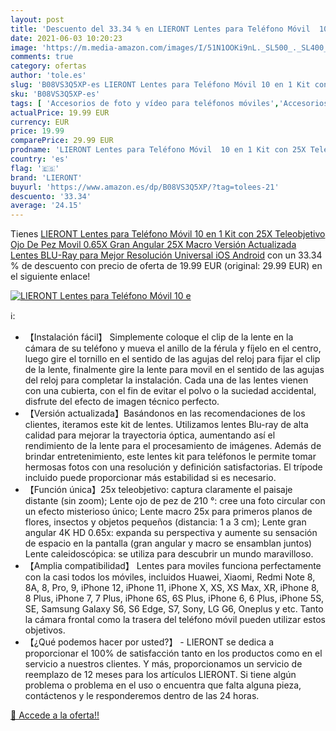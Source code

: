 ```yaml
---
layout: post
title: 'Descuento del 33.34 % en LIERONT Lentes para Teléfono Móvil  10 e'
date: 2021-06-03 10:20:23
image: 'https://m.media-amazon.com/images/I/51N1OOKi9nL._SL500_._SL400_.jpg'
comments: true
category: ofertas
author: 'tole.es'
slug: 'B08VS3Q5XP-es LIERONT Lentes para Teléfono Móvil 10 en 1 Kit con 25X...'
sku: 'B08VS3Q5XP-es'
tags: [ 'Accesorios de foto y vídeo para teléfonos móviles','Accesorios para móviles','Comunicación móvil y accesorios','Electrónica','Lentes para móviles','android','lieront', ]
actualPrice: 19.99 EUR
currency: EUR
price: 19.99
comparePrice: 29.99 EUR
prodname: 'LIERONT Lentes para Teléfono Móvil  10 en 1 Kit con 25X Teleobjetivo  Ojo De Pez Movil  0.65X Gran Angular  25X Macro  Versión Actualizada Lentes BLU-Ray para Mejor Resolución  Universal iOS Android'
country: 'es'
flag: '🇪🇸'
brand: 'LIERONT'
buyurl: 'https://www.amazon.es/dp/B08VS3Q5XP/?tag=tolees-21'
descuento: '33.34'
average: '24.15'
---
```


Tienes [LIERONT Lentes para Teléfono Móvil  10 en 1 Kit con 25X Teleobjetivo  Ojo De Pez Movil  0.65X Gran Angular  25X Macro  Versión Actualizada Lentes BLU-Ray para Mejor Resolución  Universal iOS Android](https://www.amazon.es/dp/B08VS3Q5XP/?tag=tolees-21) con un 33.34 % de descuento con precio de oferta de 19.99 EUR (original: 29.99 EUR) en el siguiente enlace!

[![LIERONT Lentes para Teléfono Móvil  10 e](https://m.media-amazon.com/images/I/51N1OOKi9nL._SL500_._SL400_.jpg)](https://www.amazon.es/dp/B08VS3Q5XP/?tag=tolees-21)

ℹ️:

- 【Instalación fácil】 Simplemente coloque el clip de la lente en la cámara de su teléfono y mueva el anillo de la férula y fíjelo en el centro, luego gire el tornillo en el sentido de las agujas del reloj para fijar el clip de la lente, finalmente gire la lente para movil en el sentido de las agujas del reloj para completar la instalación. Cada una de las lentes vienen con una cubierta, con el fin de evitar el polvo o la suciedad accidental, disfrute del efecto de imagen técnico perfecto.
- 【Versión actualizada】Basándonos en las recomendaciones de los clientes, iteramos este kit de lentes. Utilizamos lentes Blu-ray de alta calidad para mejorar la trayectoria óptica, aumentando así el rendimiento de la lente para el procesamiento de imágenes. Además de brindar entretenimiento, este lentes kit para teléfonos le permite tomar hermosas fotos con una resolución y definición satisfactorias. El trípode incluido puede proporcionar más estabilidad si es necesario.
- 【Función única】25x teleobjetivo: captura claramente el paisaje distante (sin zoom); Lente ojo de pez de 210 °: cree una foto circular con un efecto misterioso único; Lente macro 25x para primeros planos de flores, insectos y objetos pequeños (distancia: 1 a 3 cm); Lente gran angular 4K HD 0.65x: expanda su perspectiva y aumente su sensación de espacio en la pantalla (gran angular y macro se ensamblan juntos) Lente caleidoscópica: se utiliza para descubrir un mundo maravilloso.
- 【Amplia compatibilidad】 Lentes para moviles funciona perfectamente con la casi todos los móviles, incluidos Huawei, Xiaomi, Redmi Note 8, 8A, 8, Pro, 9, iPhone 12, iPhone 11, iPhone X, XS, XS Max, XR, iPhone 8, 8 Plus, iPhone 7, 7 Plus, iPhone 6S, 6S Plus, iPhone 6, 6 Plus, iPhone 5S, SE, Samsung Galaxy S6, S6 Edge, S7, Sony, LG G6, Oneplus y etc. Tanto la cámara frontal como la trasera del teléfono móvil pueden utilizar estos objetivos.
- 【¿Qué podemos hacer por usted?】 - LIERONT se dedica a proporcionar el 100% de satisfacción tanto en los productos como en el servicio a nuestros clientes. Y más, proporcionamos un servicio de reemplazo de 12 meses para los artículos LIERONT. Si tiene algún problema o problema en el uso o encuentra que falta alguna pieza, contáctenos y le responderemos dentro de las 24 horas.

[🛒 Accede a la oferta!!](https://www.amazon.es/dp/B08VS3Q5XP/?tag=tolees-21)
